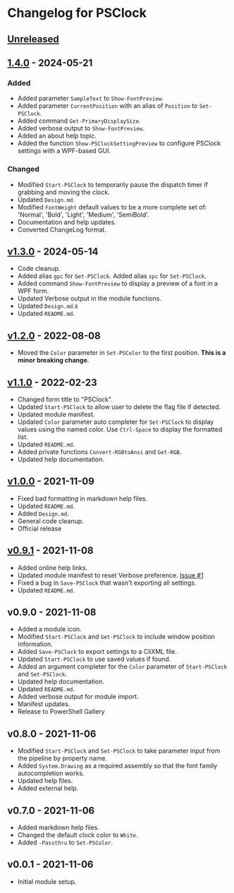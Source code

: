 # Changelog for PSClock

## [Unreleased]

## [1.4.0] - 2024-05-21

### Added

- Added parameter `SampleText` to `Show-FontPreview`.
- Added parameter `CurrentPosition` with an alias of `Position` to `Set-PSClock`.
- Added command `Get-PrimaryDisplaySize`.
- Added verbose output to `Show-FontPreview`.
- Added an about help topic.
- Added the function `Show-PSClockSettingPreview` to configure PSClock settings with a WPF-based GUI.

### Changed

- Modified `Start-PSClock` to temporarily pause the dispatch timer if grabbing and moving the clock.
- Updated `Design.md`.
- Modified `FontWeight` default values to be a more complete set of: 'Normal', 'Bold', 'Light', 'Medium', 'SemiBold'.
- Documentation and help updates.
- Converted ChangeLog format.

## [v1.3.0] - 2024-05-14

- Code cleanup.
- Added alias `gpc` for `Get-PSClock`.
  Added alias `spc` for `Set-PSClock`.
- Added command `Show-FontPreview` to display a preview of a font in a WPF form.
- Updated Verbose output in the module functions.
- Updated `Design.md`.s
- Updated `README.md`.

## [v1.2.0] - 2022-08-08

- Moved the `Color` parameter in `Set-PSColor` to the first position. __This is a minor breaking change__.

## [v1.1.0] - 2022-02-23

- Changed form title to "PSClock".
- Updated `Start-PSClock` to allow user to delete the flag file if detected.
- Updated module manifest.
- Updated `Color` parameter auto completer for `Set-PSClock` to display values using the named color. Use `Ctrl-Space` to display the formatted list.
- Updated `README.md`.
- Added private functions `Convert-RGBtoAnsi` and `Get-RGB`.
- Updated help documentation.

## [v1.0.0] - 2021-11-09

- Fixed bad formatting in markdown help files.
- Updated `README.md`.
- Added `Design.md`.
- General code cleanup.
- Official release

## [v0.9.1] - 2021-11-08

- Added online help links.
- Updated module manifest to reset Verbose preference. [Issue #1](https://github.com/jdhitsolutions/PSClock/issues/1)
- Fixed a bug in `Save-PSClock` that wasn't exporting all settings.
- Updated `README.md`.

## v0.9.0 - 2021-11-08

- Added a module icon.
- Modified `Start-PSClock` and `Get-PSClock` to include window position information.
- Added `Save-PSClock` to export settings to a CliXML file.
- Updated `Start-PSClock` to use saved values if found.
- Added an argument completer for the `Color` parameter of `Start-PSClock` and `Set-PSClock`.
- Updated help documentation.
- Updated `README.md`.
- Added verbose output for module import.
- Manifest updates.
- Release to PowerShell Gallery

## v0.8.0 - 2021-11-06

- Modified `Start-PSClock` and `Set-PSClock` to take parameter input from the pipeline by property name.
- Added `System.Drawing` as a required assembly so that the font family autocompletion works.
- Updated help files.
- Added external help.

## v0.7.0 - 2021-11-06

- Added markdown help files.
- Changed the default clock color to `White`.
- Added `-Passthru` to `Set-PSColor`.

## v0.0.1 - 2021-11-06

- Initial module setup.

[Unreleased]: https://github.com/jdhitsolutions/PSClock/compare/v1.4.0..HEAD
[1.4.0]: https://github.com/jdhitsolutions/PSClock/compare/vv1.3.0..v1.4.0
[v1.3.0]: https://github.com/jdhitsolutions/PSClock/compare/v1.2.0..v1.3.0
[v1.2.0]: https://github.com/jdhitsolutions/PSClock/compare/v1.1.0..v1.2.0
[v1.1.0]: https://github.com/jdhitsolutions/PSClock/compare/v1.0.0..v1.1.0
[v1.0.0]: https://github.com/jdhitsolutions/PSClock/compare/v0.9.1..v1.0.0
[v0.9.1]: https://github.com/jdhitsolutions/PSClock/compare/v0.9.0..v0.9.1